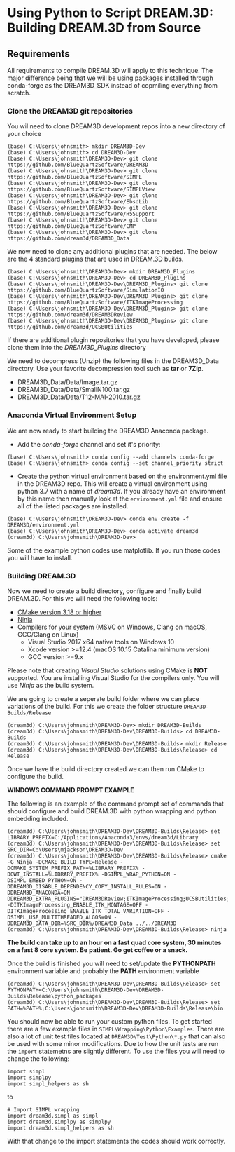 # Using Python to Script DREAM.3D: Building DREAM.3D from Source #

## Requirements ##

All requirements to compile DREAM.3D will apply to this technique. The major difference being that we will be using packages installed through conda-forge as the DREAM3D_SDK instead of copmiling everything from scratch.

### Clone the DREAM3D git repositories ###

You wil need to clone DREAM3D development repos into a new directory of your choice

```lang-console
(base) C:\Users\johnsmith> mkdir DREAM3D-Dev
(base) C:\Users\johnsmith> cd DREAM3D-Dev
(base) C:\Users\johnsmith\DREAM3D-Dev> git clone https://github.com/BlueQuartzSoftware/DREAM3D
(base) C:\Users\johnsmith\DREAM3D-Dev> git clone https://github.com/BlueQuartzSoftware/SIMPL
(base) C:\Users\johnsmith\DREAM3D-Dev> git clone https://github.com/BlueQuartzSoftware/SIMPLView
(base) C:\Users\johnsmith\DREAM3D-Dev> git clone https://github.com/BlueQuartzSoftware/EbsdLib
(base) C:\Users\johnsmith\DREAM3D-Dev> git clone https://github.com/BlueQuartzSoftware/H5Support
(base) C:\Users\johnsmith\DREAM3D-Dev> git clone https://github.com/BlueQuartzSoftware/CMP
(base) C:\Users\johnsmith\DREAM3D-Dev> git clone https://github.com/dream3d/DREAM3D_Data
```

We now need to clone any additional plugins that are needed. The below are the 4 standard plugins that are
used in DREAM.3D builds.
```lang-console
(base) C:\Users\johnsmith\DREAM3D-Dev> mkdir DREAM3D_Plugins
(base) C:\Users\johnsmith\DREAM3D-Dev> cd DREAM3D_Plugins
(base) C:\Users\johnsmith\DREAM3D-Dev\DREAM3D_Plugins> git clone https://github.com/BlueQuartzSoftware/SimulationIO
(base) C:\Users\johnsmith\DREAM3D-Dev\DREAM3D_Plugins> git clone https://github.com/BlueQuartzSoftware/ITKImageProcessing
(base) C:\Users\johnsmith\DREAM3D-Dev\DREAM3D_Plugins> git clone https://github.com/dream3d/DREAM3DReview
(base) C:\Users\johnsmith\DREAM3D-Dev\DREAM3D_Plugins> git clone https://github.com/dream3d/UCSBUtilities
```

If there are additional plugin repositories that you have developed, please clone them into the *DREAM3D_Plugins* directory

We need to decompress (Unzip) the following files in the DREAM3D_Data directory. Use your favorite decompression tool such as **tar** or **7Zip**.

+ DREAM3D_Data/Data/Image.tar.gz
+ DREAM3D_Data/Data/SmallN100.tar.gz
+ DREAM3D_Data/Data/T12-MAI-2010.tar.gz

### Anaconda Virtual Environment Setup ###

We are now ready to start building the DREAM3D Anaconda package.

+ Add the *conda-forge* channel and set it's priority:

```lang-console
(base) C:\Users\johnsmith> conda config --add channels conda-forge
(base) C:\Users\johnsmith> conda config --set channel_priority strict
```

+ Create the python virtual environment based on the environment.yml file in the DREAM3D repo. This will create a virtual environment using python 3.7 with a name of *dream3d*. If you already have an environment by this name then manually look at the `environment.yml` file and ensure all of the listed packages are installed.

```lang-console
(base) C:\Users\johnsmith\DREAM3D-Dev> conda env create -f DREAM3D/environment.yml
(base) C:\Users\johnsmith\DREAM3D-Dev> conda activate dream3d
(dream3d) C:\Users\johnsmith\DREAM3D-Dev>
```

Some of the example python codes use matplotlib. If you run those codes you will have to install.

### Building DREAM.3D ###

Now we need to create a build directory, configure and finally build DREAM.3D. For this we will need the following tools:

+ [CMake version 3.18 or higher](https://www.cmake.org/download)
+ [Ninja](https://github.com/ninja-build/ninja/releases)
+ Compilers for your system (MSVC on Windows, Clang on macOS, GCC/Clang on Linux)
    + Visual Studio 2017 x64 native tools on Windows 10
    + Xcode version >=12.4 (macOS 10.15 Catalina minimum version)
    + GCC version >=9.x

Please note that creating *Visual Studio* solutions using CMake is **NOT** supported. You are installing Visual Studio for the compilers only. You will use *Ninja* as the build system.

We are going to create a seperate build folder where we can place variations of the build. For this we create the folder structure `DREAM3D-Builds/Release`

```lang-console
(dream3d) C:\Users\johnsmith\DREAM3D-Dev> mkdir DREAM3D-Builds
(dream3d) C:\Users\johnsmith\DREAM3D-Dev\DREAM3D-Builds> cd DREAM3D-Builds
(dream3d) C:\Users\johnsmith\DREAM3D-Dev\DREAM3D-Builds> mkdir Release
(dream3d) C:\Users\johnsmith\DREAM3D-Dev\DREAM3D-Builds\Release> cd Release
```

Once we have the build directory created we can then run CMake to configure the build.

**WINDOWS COMMAND PROMPT EXAMPLE**

The following is an example of the command prompt set of commands that should configure and build DREAM.3D with python wrapping and python embedding included. 

```lang-console
(dream3d) C:\Users\johnsmith\DREAM3D-Dev\DREAM3D-Builds\Release> set LIBRARY_PREFIX=C:/Applications/Anaconda3/envs/dream3d/Library
(dream3d) C:\Users\johnsmith\DREAM3D-Dev\DREAM3D-Builds\Release> set SRC_DIR=C:\Users\mjackson\DREAM3D-Dev
(dream3d) C:\Users\johnsmith\DREAM3D-Dev\DREAM3D-Builds\Release> cmake -G Ninja -DCMAKE_BUILD_TYPE=Release -DCMAKE_SYSTEM_PREFIX_PATH=%LIBRARY_PREFIX% -DQWT_INSTALL=%LIBRARY_PREFIX% -DSIMPL_WRAP_PYTHON=ON -DSIMPL_EMBED_PYTHON=ON -DDREAM3D_DISABLE_DEPENDENCY_COPY_INSTALL_RULES=ON -DDREAM3D_ANACONDA=ON -DDREAM3D_EXTRA_PLUGINS="DREAM3DReview;ITKImageProcessing;UCSBUtilities;SimulationIO" -DITKImageProcessing_ENABLE_ITK_MONTAGE=OFF -DITKImageProcessing_ENABLE_ITK_TOTAL_VARIATION=OFF -DSIMPL_USE_MULTITHREADED_ALGOS=ON -DDREAM3D_DATA_DIR=%SRC_DIR%/DREAM3D_Data ../../DREAM3D
(dream3d) C:\Users\johnsmith\DREAM3D-Dev\DREAM3D-Builds\Release> ninja
```

**The build can take up to an hour on a fast quad core system, 30 minutes on a fast 8 core system. Be patient. Go get coffee or a snack.**

Once the build is finished you will need to set/update the **PYTHONPATH** environment variable and probably the **PATH** environment variable

```lang-console
(dream3d) C:\Users\johnsmith\DREAM3D-Dev\DREAM3D-Builds\Release> set PYTHONPATH=C:\Users\johnsmith\DREAM3D-Dev\DREAM3D-Builds\Release\python_packages
(dream3d) C:\Users\johnsmith\DREAM3D-Dev\DREAM3D-Builds\Release> set PATH=%PATH%;C:\Users\johnsmith\DREAM3D-Dev\DREAM3D-Builds\Release\bin
```

You should now be able to run your custom python files. To get started there are a few example files in `SIMPL\Wrapping\Python\Examples`. There are also a lot of unit test files located at `DREAM3D\Test\Python\*.py` that can also be used with some minor modifications. Due to how the unit tests are run the `import` statemetns are slightly different. To use the files you will need to change the following:

```{.python}
import simpl
import simplpy
import simpl_helpers as sh
```

to 

```{.python}
# Import SIMPL wrapping
import dream3d.simpl as simpl
import dream3d.simplpy as simplpy
import dream3d.simpl_helpers as sh
```

With that change to the import statements the codes should work correctly.
